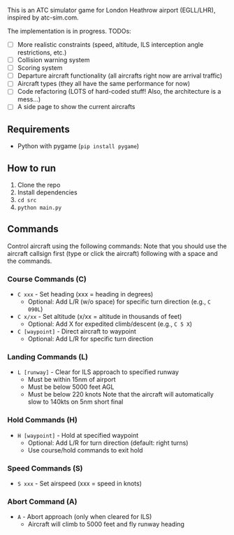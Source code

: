 This is an ATC simulator game for London Heathrow airport (EGLL/LHR), inspired by atc-sim.com.

The implementation is in progress. TODOs:
- [ ] More realistic constraints (speed, altitude, ILS interception angle restrictions, etc.)
- [ ] Collision warning system
- [ ] Scoring system
- [ ] Departure aircraft functionality (all aircrafts right now are arrival traffic)
- [ ] Aircraft types (they all have the same performance for now)
- [ ] Code refactoring (LOTS of hard-coded stuff! Also, the architecture is a mess...)
- [ ] A side page to show the current aircrafts

## Requirements
- Python with pygame (`pip install pygame`)

## How to run
1. Clone the repo
2. Install dependencies
3. `cd src`
4. `python main.py`

## Commands
Control aircraft using the following commands: Note that you should use the aircraft callsign first (type or click the aircraft) following with a space and the commands.

### Course Commands (C)
- `C xxx` - Set heading (xxx = heading in degrees)
  - Optional: Add L/R (w/o space) for specific turn direction (e.g., `C 090L`)
- `C x/xx` - Set altitude (x/xx = altitude in thousands of feet)
  - Optional: Add X for expedited climb/descent (e.g., `C 5 X`)
- `C [waypoint]` - Direct aircraft to waypoint
  - Optional: Add L/R for specific turn direction

### Landing Commands (L)
- `L [runway]` - Clear for ILS approach to specified runway
  - Must be within 15nm of airport
  - Must be below 5000 feet AGL
  - Must be below 220 knots
Note that the aircraft will automatically slow to 140kts on 5nm short final

### Hold Commands (H)
- `H [waypoint]` - Hold at specified waypoint
  - Optional: Add L/R for turn direction (default: right turns)
  - Use course/hold commands to exit hold

### Speed Commands (S)
- `S xxx` - Set airspeed (xxx = speed in knots)

### Abort Command (A)
- `A` - Abort approach (only when cleared for ILS)
  - Aircraft will climb to 5000 feet and fly runway heading
